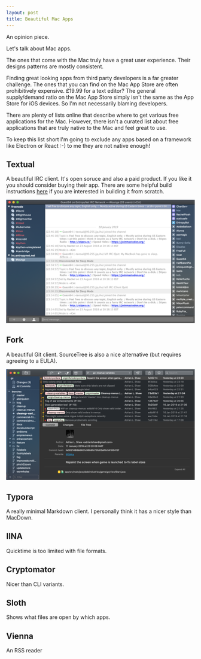 ```yaml
---
layout: post
title: Beautiful Mac Apps
---
```


An opinion piece.

Let's talk about Mac apps.

The ones that come with the Mac truly have a great user experience.
Their designs patterns are mostly consistent.

Finding great looking apps from third party developers is a far greater challenge.
The ones that you can find on the Mac App Store are often prohibitively expensive.
£19.99 for a text editor? The general supply/demand ratio on the Mac App Store 
simply isn't the same as the App Store for iOS devices. So I'm not necessarily 
blaming developers.

There are plenty of lists online that describe where to get various free applications
for the Mac. However, there isn't a curated list about free applications that are truly
native to the Mac and feel great to use.

To keep this list short I'm going to exclude any apps based on a framework like
Electron or React :-) to me they are not native enough! 

## Textual

A beautiful IRC client. It's open soruce and also a paid product. If you like it you should consider buying their app.
There are some helpful build instructions [here](https://blog.vortigaunt.net/how-to-compile-textual-in-2018/)
if you are interested in building it from scratch. 

![Picture of Textual app](https://github.com/adrianlshaw/adrianlshaw.github.com/raw/master/images/textual.png)

## Fork

A beautiful Git client. SourceTree is also a nice alternative (but requires agreeing to a EULA).

![Picture of Fork app](https://github.com/adrianlshaw/adrianlshaw.github.com/raw/master/images/fork.png)



## Typora

A really minimal Markdown client. I personally think it has a nicer style than MacDown.

## IINA

Quicktime is too limited with file formats.

## Cryptomator

Nicer than CLI variants.

## Sloth

Shows what files are open by which apps.

## Vienna 

An RSS reader
